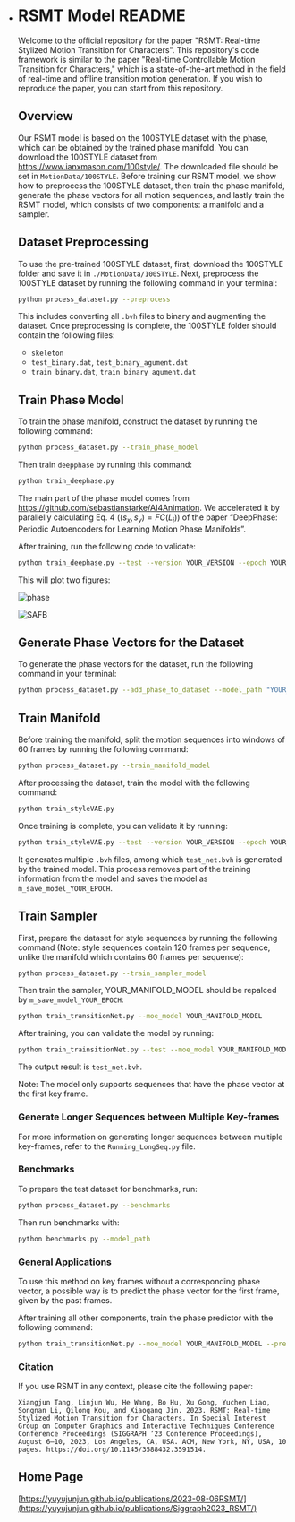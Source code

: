 - # RSMT Model README

  Welcome to the official repository for the paper "RSMT: Real-time Stylized Motion Transition for Characters". This repository's code framework is similar to the paper "Real-time Controllable Motion Transition for Characters," which is a state-of-the-art method in the field of real-time and offline transition motion generation. If you wish to reproduce the paper, you can start from this repository.

  ## Overview

  Our RSMT model is based on the 100STYLE dataset with the phase, which can be obtained by the trained phase manifold. You can download the 100STYLE dataset from https://www.ianxmason.com/100style/. The downloaded file should be set in `MotionData/100STYLE`. Before training our RSMT model, we show how to preprocess the 100STYLE dataset, then train the phase manifold, generate the phase vectors for all motion sequences, and lastly train the RSMT model, which consists of two components: a manifold and a sampler.

  ## Dataset Preprocessing

  To use the pre-trained 100STYLE dataset, first, download the 100STYLE folder and save it in `./MotionData/100STYLE`. Next, preprocess the 100STYLE dataset by running the following command in your terminal:

  ```bash
  python process_dataset.py --preprocess
  ```

  This includes converting all `.bvh` files to binary and augmenting the dataset. Once preprocessing is complete, the 100STYLE folder should contain the following files:

  - `skeleton`
  - `test_binary.dat`, `test_binary_agument.dat`
  - `train_binary.dat`, `train_binary_agument.dat`

  ## Train Phase Model

  To train the phase manifold, construct the dataset by running the following command:

  ```bash
  python process_dataset.py --train_phase_model
  ```

  Then train `deepphase` by running this command:

  ```bash
  python train_deephase.py
  ```

  The main part of the phase model comes from https://github.com/sebastianstarke/AI4Animation. We accelerated it by parallelly calculating Eq. 4 ($(s_x,s_y) = FC(L_i)$) of the paper “DeepPhase: Periodic Autoencoders for Learning Motion Phase Manifolds”.

  After training, run the following code to validate:

  ```bash
  python train_deephase.py --test --version YOUR_VERSION --epoch YOUR_EPOCH
  ```

  This will plot two figures: 

  ![phase](./RSMT-Realtime-Stylized-Motion-Transition/ReadMe.assets/phase.png) 

  ![SAFB](./RSMT-Realtime-Stylized-Motion-Transition/ReadMe.assets/SAFB.png)

  ## Generate Phase Vectors for the Dataset

  To generate the phase vectors for the dataset, run the following command in your terminal:

  ```bash
  python process_dataset.py --add_phase_to_dataset --model_path "YOUR_PHASE_MODEL_PATH"
  ```

  ## Train Manifold

  Before training the manifold, split the motion sequences into windows of 60 frames by running the following command:

  ```bash
  python process_dataset.py --train_manifold_model
  ```

  After processing the dataset, train the model with the following command:

  ```bash
  python train_styleVAE.py 
  ```

  Once training is complete, you can validate it by running:

  ```bash
  python train_styleVAE.py --test --version YOUR_VERSION --epoch YOUR_EPOCH
  ```

  It generates multiple `.bvh` files, among which `test_net.bvh` is generated by the trained model. This process removes part of the training information from the model and saves the model as `m_save_model_YOUR_EPOCH`.

  ## Train Sampler

  First, prepare the dataset for style sequences by running the following command (Note: style sequences contain 120 frames per sequence, unlike the manifold which contains 60 frames per sequence):

  ```bash
  python process_dataset.py --train_sampler_model
  ```

  Then train the sampler, YOUR_MANIFOLD_MODEL should be repalced by `m_save_model_YOUR_EPOCH`:

  ```bash
  python train_transitionNet.py --moe_model YOUR_MANIFOLD_MODEL
  ```

  After training, you can validate the model by running:

  ```bash
  python train_trainsitionNet.py --test --moe_model YOUR_MANIFOLD_MODEL --version YOUR_VERSION --epoch YOUR_EPOCH
  ```

  The output result is `test_net.bvh`.

  Note: The model only supports sequences that have the phase vector at the first key frame.

  ### Generate Longer Sequences between Multiple Key-frames

  For more information on generating longer sequences between multiple key-frames, refer to the `Running_LongSeq.py` file.

  ### Benchmarks

  To prepare the test dataset for benchmarks, run:

  ```bash
  python process_dataset.py --benchmarks
  ```

  Then run benchmarks with:

  ```bash
  python benchmarks.py --model_path 
  ```

  ### General Applications

  To use this method on key frames without a corresponding phase vector, a possible way is to predict the phase vector for the first frame, given by the past frames. 

  After training all other components, train the phase predictor with the following command:

  ```bash
  python train_transitionNet.py --moe_model YOUR_MANIFOLD_MODEL --predict_phase --pretrained --version YOUR_VERSION --epoch YOUR_EPOCH
  ```

  ### Citation

  If you use RSMT in any context, please cite the following paper:

  ```
  Xiangjun Tang, Linjun Wu, He Wang, Bo Hu, Xu Gong, Yuchen Liao, Songnan Li, Qilong Kou, and Xiaogang Jin. 2023. RSMT: Real-time Stylized Motion Transition for Characters. In Special Interest Group on Computer Graphics and Interactive Techniques Conference Conference Proceedings (SIGGRAPH ’23 Conference Proceedings), August 6–10, 2023, Los Angeles, CA, USA. ACM, New York, NY, USA, 10 pages. https://doi.org/10.1145/3588432.3591514.
  ```

  ## Home Page

  [https://yuyujunjun.github.io/publications/2023-08-06RSMT/](https://yuyujunjun.github.io/publications/Siggraph2023_RSMT/)
